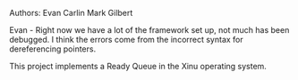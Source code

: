 Authors:
Evan Carlin
Mark Gilbert 

Evan - Right now we have a lot of the framework set up, not much has been debugged. I think the errors come from the incorrect syntax for dereferencing pointers.

This project implements a Ready Queue in the Xinu operating system. 
